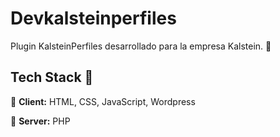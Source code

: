 # Devkalsteinperfiles


Plugin KalsteinPerfiles desarrollado para la empresa Kalstein. 🏬




## Tech Stack 🚀

👤 **Client:** HTML, CSS, JavaScript, Wordpress

🤖 **Server:** PHP

